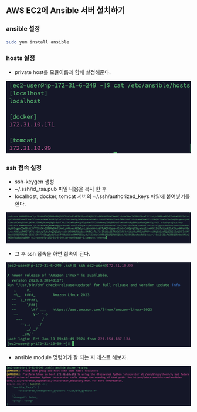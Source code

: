 

## AWS EC2에 Ansible 서버 설치하기



### ansible 설정

~~~sh
sudo yum install ansible
~~~



### hosts 설정

- private host를 모듈이름과 함께 설정해준다.

![스크린샷 2024-01-19 오후 6.44.46](img/07.png)



### ssh 접속 설정

- ssh-keygen 생성
- ~/.ssh/id_rsa.pub 파일 내용을 복사 한 후
- localhost, docker, tomcat 서버의 ~/.ssh/authorized_keys 파일에 붙여넣기를 한다.

![스크린샷 2024-01-19 오후 6.41.04](img/08.png)

- 그 후 ssh 접속을 하면 접속이 된다.

![스크린샷 2024-01-19 오후 6.41.27](img/09.png)

- ansible module 명령어가 잘 되는 지 테스트 해보자.

![스크린샷 2024-01-19 오후 6.43.31](img/10.png)



